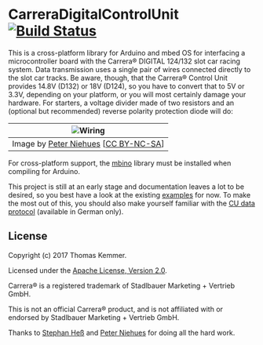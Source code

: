 # CarreraDigitalControlUnit  [![Build Status](https://travis-ci.org/tkem/CarreraDigitalControlUnit.svg?branch=master)](https://travis-ci.org/tkem/CarreraDigitalControlUnit/)

This is a cross-platform library for Arduino and mbed OS for
interfacing a microcontroller board with the Carrera® DIGITAL 124/132
slot car racing system.  Data transmission uses a single pair of wires
connected directly to the slot car tracks.  Be aware, though, that the
Carrera® Control Unit provides 14.8V (D132) or 18V (D124), so you have
to convert that to 5V or 3.3V, depending on your platform, or you will
most certainly damage your hardware.  For starters, a voltage divider
made of two resistors and an (optional but recommended) reverse
polarity protection diode will do:

| ![Wiring](http://www.wasserstoffe.de/carrera-hacks/protocol-decode/carrera-decode-Steckplatine.png) |
|:---:|
| Image by [Peter Niehues](http://www.wasserstoffe.de/carrera-hacks/) [[CC BY-NC-SA](https://creativecommons.org/licenses/by-nc-sa/3.0/)] |

For cross-platform support, the [mbino](https://github.com/tkem/mbino)
library must be installed when compiling for Arduino.

This project is still at an early stage and documentation leaves a lot
to be desired, so you best have a look at the existing
[examples](examples) for now.  To make the most out of this, you
should also make yourself familiar with the [CU data
protocol](http://slotbaer.de/index.php/carrera-digital-124-132/9-cu-daten-protokoll)
(available in German only).


## License

Copyright (c) 2017 Thomas Kemmer.

Licensed under the [Apache License, Version
2.0](http://www.apache.org/licenses/LICENSE-2.0).

Carrera® is a registered trademark of Stadlbauer Marketing + Vertrieb
GmbH.

This is not an official Carrera® product, and is not affiliated with
or endorsed by Stadlbauer Marketing + Vertrieb GmbH.

Thanks to [Stephan Heß](http://www.slotbaer.de/) and [Peter
Niehues](http://www.wasserstoffe.de/carrera-hacks/) for doing all the
hard work.
